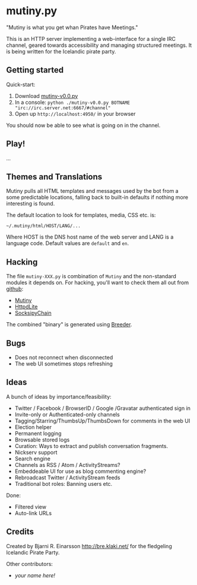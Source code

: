 # mutiny.py #

"Mutiny is what you get whan Pirates have Meetings."

This is an HTTP server implementing a web-interface for a single IRC channel,
geared towards accessibility and managing structured meetings.  It is being
written for the Icelandic pirate party.


## Getting started ##

Quick-start:

   1. Download [mutiny-v0.0.py](https://raw.github.com/pagekite/plugins-pyMutiny/master/bin/mutiny-v0.0.py)
   2. In a console: `python ./mutiny-v0.0.py BOTNAME "irc://irc.server.net:6667/#channel"`
   3. Open up `http://localhost:4950/` in your browser

You should now be able to see what is going on in the channel.


## Play! ##

...


## Themes and Translations ##

Mutiny pulls all HTML templates and messages used by the bot from a some
predictable locations, falling back to built-in defaults if nothing more
interesting is found.

The default location to look for templates, media, CSS etc. is:

    ~/.mutiny/html/HOST/LANG/...

Where HOST is the DNS host name of the web server and LANG is a language
code.  Default values are `default` and `en`.


## Hacking ##

The file `mutiny-XXX.py` is combination of `Mutiny` and the non-standard
modules it depends on.  For hacking, you'll want to check them all out from
[github](https://github.com/):

   * [Mutiny](https://github.com/pagekite/plugins-pyMutiny)
   * [HttpdLite](https://github.com/pagekite/plugins-pyHttpdLite)
   * [SocksipyChain](https://github.com/pagekite/pySocksipyChain)

The combined "binary" is generated using
[Breeder](https://github.com/pagekite/PyBreeder).


## Bugs ##

   * Does not reconnect when disconnected
   * The web UI sometimes stops refreshing


## Ideas ##

A bunch of ideas by importance/feasibility:

   * Twitter / Facebook / BrowserID / Google /Gravatar authenticated sign in
   * Invite-only or Authenticated-only channels
   * Tagging/Starring/ThumbsUp/ThumbsDown for comments in the web UI
   * Election helper
   * Permanent logging
   * Browsable stored logs
   * Curation: Ways to extract and publish conversation fragments.
   * Nickserv support
   * Search engine
   * Channels as RSS / Atom / ActivityStreams?
   * Embeddeable UI for use as blog commenting engine?
   * Rebroadcast Twitter / ActivityStream feeds
   * Traditional bot roles: Banning users etc.

Done:

   * Filtered view
   * Auto-link URLs


## Credits ##

Created by Bjarni R. Einarsson <http://bre.klaki.net/> for the fledgeling
Icelandic Pirate Party.

Other contributors:

   * *your name here!*

